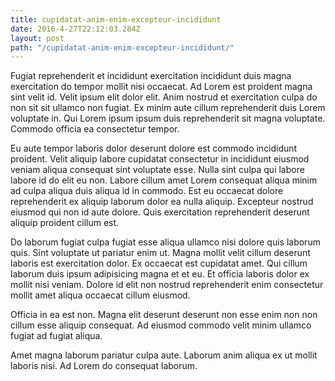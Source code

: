 ```yaml
---
title: cupidatat-anim-enim-excepteur-incididunt
date: 2016-4-27T22:12:03.284Z
layout: post
path: "/cupidatat-anim-enim-excepteur-incididunt/"
---
```


Fugiat reprehenderit et incididunt exercitation incididunt duis magna exercitation do tempor mollit nisi occaecat. Ad Lorem est proident magna sint velit id. Velit ipsum elit dolor elit. Anim nostrud et exercitation culpa do non sit sit ullamco non fugiat. Ex minim aute cillum reprehenderit duis Lorem voluptate in. Qui Lorem ipsum ipsum duis reprehenderit sit magna voluptate. Commodo officia ea consectetur tempor.

Eu aute tempor laboris dolor deserunt dolore est commodo incididunt proident. Velit aliquip labore cupidatat consectetur in incididunt eiusmod veniam aliqua consequat sint voluptate esse. Nulla sint culpa qui labore labore id do elit eu non. Labore cillum amet Lorem consequat aliqua minim ad culpa aliqua duis aliqua id in commodo. Est eu occaecat dolore reprehenderit ex aliquip laborum dolor ea nulla aliquip. Excepteur nostrud eiusmod qui non id aute dolore. Quis exercitation reprehenderit deserunt aliquip proident cillum est.

Do laborum fugiat culpa fugiat esse aliqua ullamco nisi dolore quis laborum quis. Sint voluptate ut pariatur enim ut. Magna mollit velit cillum deserunt laboris est exercitation dolor. Ex occaecat est cupidatat amet. Qui cillum laborum duis ipsum adipisicing magna et et eu. Et officia laboris dolor ex mollit nisi veniam. Dolore id elit non nostrud reprehenderit enim consectetur mollit amet aliqua occaecat cillum eiusmod.

Officia in ea est non. Magna elit deserunt deserunt non esse enim non non cillum esse aliquip consequat. Ad eiusmod commodo velit minim ullamco fugiat ad fugiat aliqua.

Amet magna laborum pariatur culpa aute. Laborum anim aliqua ex ut mollit laboris nisi. Ad Lorem do consequat laborum.